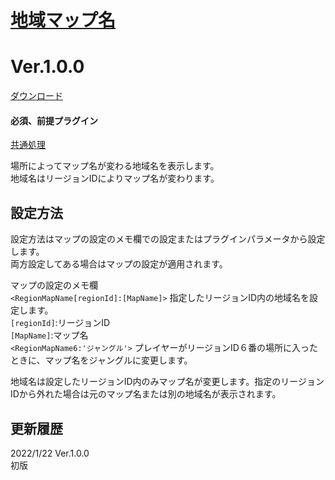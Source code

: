 # [地域マップ名](https://raw.githubusercontent.com/nuun888/MZ/master/NUUN_RegionMapName.js)
# Ver.1.0.0
[ダウンロード](https://raw.githubusercontent.com/nuun888/MZ/master/NUUN_RegionMapName.js)
#### 必須、前提プラグイン
[共通処理](https://github.com/nuun888/MZ/blob/master/README/Base.md)  

場所によってマップ名が変わる地域名を表示します。  
地域名はリージョンIDによりマップ名が変わります。  

## 設定方法
設定方法はマップの設定のメモ欄での設定またはプラグインパラメータから設定します。  
両方設定してある場合はマップの設定が適用されます。  

マップの設定のメモ欄  
`<RegionMapName[regionId]:[MapName]>` 指定したリージョンID内の地域名を設定します。  
`[regionId]`:リージョンID  
`[MapName]`:マップ名  
`<RegionMapName6:'ジャングル'>` プレイヤーがリージョンID６番の場所に入ったときに、マップ名をジャングルに変更します。  

地域名は設定したリージョンID内のみマップ名が変更します。指定のリージョンIDから外れた場合は元のマップ名または別の地域名が表示されます。  

## 更新履歴
2022/1/22 Ver.1.0.0  
初版  
